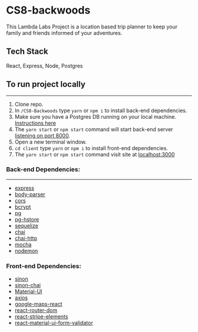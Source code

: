# CS8-backwoods
This Lambda Labs Project is a location based trip planner to keep your family and friends informed of your adventures.
## Tech Stack
React, Express, Node, Postgres

## To run project locally 
_______________________________
1. Clone repo.
2. In `/CS8-Backwoods` type `yarn` or `npm i` to install back-end dependencies.
3. Make sure you have a Postgres DB running on your local machine. [Instructions here](https://devcenter.heroku.com/articles/heroku-postgresql#local-setup)
4. The `yarn start` or `npm start` command will start back-end server [listening on port 8000](http://localhost:8000/).
5. Open a new terminal window.
6. `cd client` type `yarn` or `npm i` to install front-end dependencies.
7. The `yarn start` or `npm start` command visit site at [localhost:3000](http://localhost:3000/)


### Back-end Dependencies:
_____________________________
* [express](https://expressjs.com/)
* [body-parser](https://github.com/expressjs/body-parser)
* [cors](https://github.com/expressjs/cors#readme)
* [bcrypt](https://github.com/kelektiv/node.bcrypt.js#readme)
* [pg](https://github.com/brianc/node-postgres)
* [pg-hstore](https://github.com/scarney81/pg-hstore)
* [sequelize](http://docs.sequelizejs.com/)
* [chai](http://www.chaijs.com/)
* [chai-http](https://github.com/chaijs/chai-http)
* [mocha](https://mochajs.org/)
* [nodemon](https://nodemon.io/)
### Front-end Dependencies:
* [sinon](http://sinonjs.org/)
* [sinon-chai](https://github.com/domenic/sinon-chai)
* [Material-UI](https://material-ui.com/)
* [axios](https://github.com/axios/axios)
* [google-maps-react](https://github.com/fullstackreact/google-maps-react)
* [react-router-dom](https://github.com/ReactTraining/react-router/tree/master/packages/react-router-dom)
* [react-stripe-elements](https://github.com/stripe/react-stripe-elements)
* [react-material-ui-form-validator](https://github.com/NewOldMax/react-material-ui-form-validator#readme)